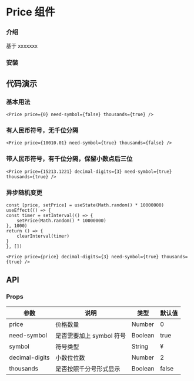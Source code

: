 # Price 组件

### 介绍

基于 xxxxxxx

### 安装

## 代码演示

### 基本用法

```tsx
<Price price={0} need-symbol={false} thousands={true} />
```

### 有人民币符号，无千位分隔

```tsx
<Price price={10010.01} need-symbol={true} thousands={false} />
```

### 带人民币符号，有千位分隔，保留小数点后三位

```tsx
<Price price={15213.1221} decimal-digits={3} need-symbol={true} thousands={true} />
```

### 异步随机变更

```tsx
const [price, setPrice] = useState(Math.random() * 10000000)
useEffect(() => {
const timer = setInterval(() => {
    setPrice(Math.random() * 10000000)
}, 1000)
return () => {
    clearInterval(timer)
}
}, [])

<Price price={price} decimal-digits={3} need-symbol={true} thousands={true} />
```

## API

### Props

| 参数           | 说明                     | 类型    | 默认值 |
| -------------- | ------------------------ | ------- | ------ |
| price          | 价格数量                 | Number  | 0      |
| need-symbol    | 是否需要加上 symbol 符号 | Boolean | true   |
| symbol         | 符号类型                 | String  | &yen;  |
| decimal-digits | 小数位位数               | Number  | 2      |
| thousands      | 是否按照千分号形式显示   | Boolean | false  |
